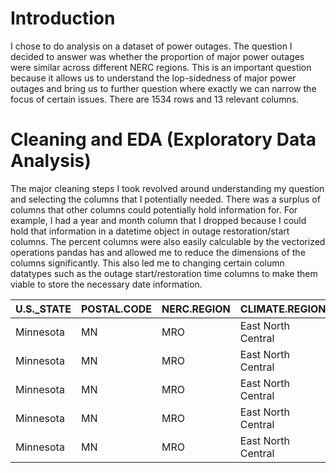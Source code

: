 # Introduction
I chose to do analysis on a dataset of power outages. The question I decided to answer was whether the proportion of major power outages were similar across different NERC regions. 
This is an important question because it allows us to understand the lop-sidedness of major power outages and bring us to further question where exactly we can narrow the focus
of certain issues. There are 1534 rows and 13 relevant columns.

# Cleaning and EDA (Exploratory Data Analysis)
 The major cleaning steps I took revolved around understanding my question and selecting the columns that I potentially needed. There was a surplus of columns that other columns could potentially 
 hold information for. For example, I had a year and month column that I dropped because I could hold that information in a datetime object in outage restoration/start columns. The percent columns
 were also easily calculable by the vectorized operations pandas has and allowed me to reduce the dimensions of the columns significantly. This also led me to changing certain column datatypes such
 as the outage start/restoration time columns to make them viable to store the necessary date information. 


| U.S._STATE   | POSTAL.CODE   | NERC.REGION   | CLIMATE.REGION     |   ANOMALY.LEVEL | OUTAGE.START.TIME   | OUTAGE.RESTORATION.TIME   | CAUSE.CATEGORY     |   OUTAGE.DURATION |   DEMAND.LOSS.MW |   CUSTOMERS.AFFECTED |   RES.CUSTOMERS |   COM.CUSTOMERS |   IND.CUSTOMERS |   TOTAL.CUSTOMERS |
|:-------------|:--------------|:--------------|:-------------------|----------------:|:--------------------|:--------------------------|:-------------------|------------------:|-----------------:|---------------------:|----------------:|----------------:|----------------:|------------------:|
| Minnesota    | MN            | MRO           | East North Central |            -0.3 | 2011-07-01 17:00:00 | 2011-07-03 20:00:00       | severe weather     |        51         |              nan |                70000 |     2.30874e+06 |          276286 |           10673 |       2.5957e+06  |
| Minnesota    | MN            | MRO           | East North Central |            -0.1 | 2014-05-11 18:38:00 | 2014-05-11 18:39:00       | intentional attack |         0.0166667 |              nan |                  nan |     2.34586e+06 |          284978 |            9898 |       2.64074e+06 |
| Minnesota    | MN            | MRO           | East North Central |            -1.5 | 2010-10-26 20:00:00 | 2010-10-28 22:00:00       | severe weather     |        50         |              nan |                70000 |     2.30029e+06 |          276463 |           10150 |       2.58690e+06 |
| Minnesota    | MN            | MRO           | East North Central |            -0.1 | 2012-06-19 04:30:00 | 2012-06-20 23:00:00       | severe weather     |        42.5       |              nan |                68200 |     2.31734e+06 |          278466 |           11010 |       2.60681e+06 |
| Minnesota    | MN            | MRO           | East North Central |             1.2 | 2015-07-18 02:00:00 | 2015-07-19 07:00:00       | severe weather     |        29         |              250 |               250000 |     2.37467e+06 |          289044 |            9812 |       2.67353e+06 |

